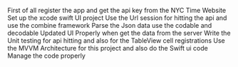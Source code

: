 First of all register the app and get the api key from the NYC Time Website 
Set up the xcode swift UI project 
Use the Url session for hitting the api and use the combine framework 
Parse the Json data use the codable and decodable 
Updated UI Properly when get the data from the server
Write the Unit testing for api hitting and also for the TableView cell registrations
Use the MVVM  Architecture for this project  and also do the Swift ui code 
Manage the code properly 
